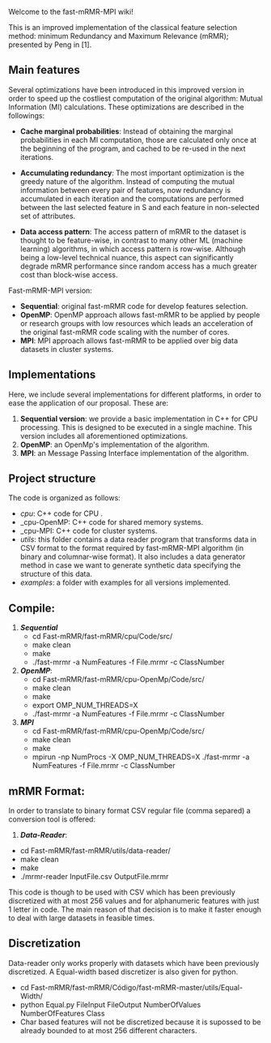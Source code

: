 Welcome to the fast-mRMR-MPI wiki!

This is an improved implementation of the classical feature selection method: minimum Redundancy and Maximum Relevance (mRMR); presented by Peng in [1]. 

## Main features

Several optimizations have been introduced in this improved version in order to speed up the costliest computation of the original algorithm: Mutual Information (MI) calculations. These optimizations are described in the followings: 

- **Cache marginal probabilities**: Instead of obtaining the marginal probabilities in each MI computation, those are calculated only once at the beginning of the program, and cached to be re-used in the next iterations.

- **Accumulating redundancy**: The most important optimization is the greedy nature of the algorithm. Instead of computing the mutual information between every pair of features, now redundancy is accumulated in each iteration and the computations are performed between the last selected feature in S and each feature in non-selected set of attributes. 

- **Data access pattern**: The access pattern of mRMR to the dataset is thought to be feature-wise, in contrast to many other ML (machine learning) algorithms, in which access pattern is row-wise. Although being a low-level technical nuance, this aspect can significantly degrade mRMR performance since random access has a much greater cost than block-wise access.

Fast-mRMR-MPI version:
- **Sequential**: original fast-mRMR code for develop features selection.
- **OpenMP**: OpenMP approach allows fast-mRMR to be applied by people or research groups with low resources which leads an acceleration of the original fast-mRMR code scaling with the number of cores.
- **MPI**: MPI approach allows fast-mRMR to be applied over big data datasets in cluster systems.

## Implementations

Here, we include several implementations for different platforms, in order to ease the application of our proposal. These are: 

1. **Sequential version**: we provide a basic implementation in C++ for CPU processing. This is designed to be executed in a single machine. This version includes all aforementioned optimizations.
2. **OpenMP**: an OpenMp's implementation of the algorithm.
3. **MPI**: an Message Passing Interface implementation of the algorithm.


## Project structure

The code is organized as follows:

* _cpu_: C++ code for CPU .
* _cpu-OpenMP: C++ code for shared memory systems.
* _cpu-MPI: C++ code for cluster systems.
* _utils_: this folder contains a data reader program that transforms data in CSV format to the format required by fast-mRMR-MPI algorithm (in binary and columnar-wise format). It also includes a data generator method in case we want to generate synthetic data specifying the structure of this data.
* _examples_: a folder with examples for all versions implemented.   

## Compile:
1. ***Sequential***
   * cd Fast-mRMR/fast-mRMR/cpu/Code/src/
   * make clean
   * make
   * ./fast-mrmr -a NumFeatures -f File.mrmr -c ClassNumber
2. ***OpenMP***: 
   * cd Fast-mRMR/fast-mRMR/cpu-OpenMp/Code/src/
   * make clean
   * make
   * export OMP_NUM_THREADS=X
   * ./fast-mrmr -a NumFeatures -f File.mrmr -c ClassNumber
3. ***MPI***  
   * cd Fast-mRMR/fast-mRMR/cpu-OpenMp/Code/src/
   * make clean
   * make
   * mpirun -np NumProcs -X OMP_NUM_THREADS=X ./fast-mrmr -a NumFeatures -f File.mrmr -c ClassNumber
   
## mRMR Format:

In order to translate to binary format CSV regular file (comma separed) a conversion tool is offered:
1. ***Data-Reader***: 
  * cd Fast-mRMR/fast-mRMR/utils/data-reader/
  * make clean
  * make
  * ./mrmr-reader InputFile.csv OutputFile.mrmr

This code is though to be used with CSV which has been previously discretized with at most 256 values and for alphanumeric features with just 1 letter in code. The main reason of that decision is to make it faster enough to deal with large datasets in feasible times.

## Discretization

Data-reader only works properly with datasets which have been previously discretized. A Equal-width based discretizer is also given for python.
  * cd Fast-mRMR/fast-mRMR/Código/fast-mRMR-master/utils/Equal-Width/
  * python Equal.py FileInput FileOutput NumberOfValues NumberOfFeatures Class
  * Char based features will not be discretized because it is supossed to be already bounded to at most 256 different characters.


